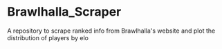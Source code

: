 # Brawlhalla_Scraper
A repository to scrape ranked info from Brawlhalla's website and plot the distribution of players by elo

